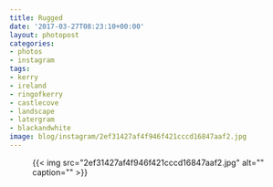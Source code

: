 ```yaml
---
title: Rugged
date: '2017-03-27T08:23:10+00:00'
layout: photopost
categories:
- photos
- instagram
tags:
- kerry
- ireland
- ringofkerry
- castlecove
- landscape
- latergram
- blackandwhite
image: blog/instagram/2ef31427af4f946f421cccd16847aaf2.jpg
---
```


<figure class="photo photo--square">
  {{< img src="2ef31427af4f946f421cccd16847aaf2.jpg" alt="" caption="" >}}

</figure>




